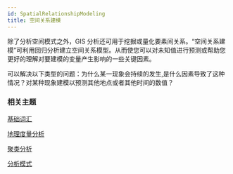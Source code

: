 ```yaml
---
id: SpatialRelationshipModeling
title: 空间关系建模
---
```

除了分析空间模式之外，GIS 分析还可用于挖掘或量化要素间关系。“空间关系建模”可利用回归分析建立空间关系模型。从而使您可以对未知值进行预测或帮助您更好的理解对要建模的变量产生影响的一些关键因素。

可以解决以下类型的问题：为什么某一现象会持续的发生,是什么因素导致了这种情况？对某种现象建模以预测其他地点或者其他时间的数值？

###  相关主题

 [基础词汇](BasicVocabulary)

 [地理度量分析](MeasureGeographicDistributions)

 [聚类分析](Clusters)

 [分析模式](AnalyzingPatterns)


